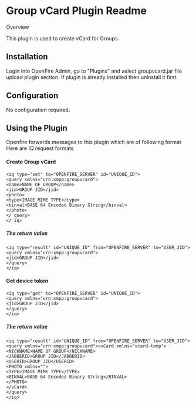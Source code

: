 # Group vCard Plugin Readme

Overview

This plugin is used to create vCard for Groups.

## Installation

Login into OpenFire Admin, go to "Plugins" and select groupvcard.jar file upload plugin section. If plugin is already installed then uninstall it first.

## Configuration

No configuration required.

## Using the Plugin

Openfire forwards messages to this plugin which are of following format
Here are IQ request formats 

#### Create Group vCard

    <iq type="set" to="OPENFIRE_SERVER" id="UNIQUE_ID">
    <query xmlns="urn:xmpp:groupvcard">
	<name>NAME OF GROUP</name>
	<jid>GROUP JID</jid>
	<photo>
	<type>IMAGE MIME TYPE</type>
	<binval>BASE 64 Encoded Binary String</binval>
	</photo>
    </ query>
    </ iq>

##### The return value

    <iq type="result" id="UNIQUE_ID" from="OPENFIRE_SERVER" to="USER_JID">
    <query xmlns="urn:xmpp:groupvcard">
    <jid>GROUP JID</jid>
    </query>
    </iq>

#### Get device token

    <iq type="get" to="OPENFIRE_SERVER" id="UNIQUE_ID">
	<query xmlns="urn:xmpp:groupvcard">
	<jid>GROUP JID</jid>
	</query>
    </iq>

##### The return value

	<iq type="result" id="UNIQUE_ID" from="OPENFIRE_SERVER" to="USER_JID">
	<query xmlns="urn:xmpp:groupvcard"><vCard xmlns="vcard-temp">
	<NICKNAME>NAME OF GROUP</NICKNAME>
	<JABBERID>GROUP JID</JABBERID>
	<USERID>GROUP JID</USERID>
	<PHOTO xmlns="">
	<TYPE>IMAGE MIME TYPE</TYPE>
	<BINVAL>BASE 64 Encoded Binary String</BINVAL>
	</PHOTO>
	</vCard>
	</query>
	</iq>

